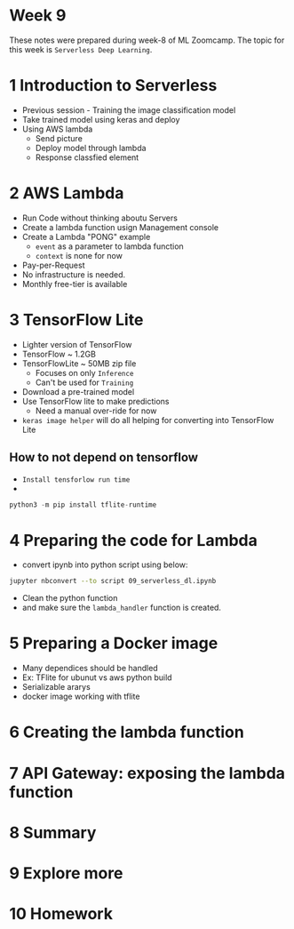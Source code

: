 # Week 9
These notes were prepared during week-8 of ML Zoomcamp. The topic for this week is `Serverless Deep Learning`.

# 1 Introduction to Serverless
- Previous session - Training the image classification model 
- Take trained model using keras and deploy 
- Using AWS lambda
    - Send picture
    - Deploy model through lambda 
    - Response classfied element

# 2 AWS Lambda
- Run Code without thinking aboutu Servers
- Create a lambda function usign Management console
- Create a Lambda "PONG" example
    - `event` as a parameter to lambda function 
    - `context` is none for now
- Pay-per-Request 
- No infrastructure is needed. 
- Monthly free-tier is available

# 3 TensorFlow Lite
- Lighter version of TensorFlow
- TensorFlow ~ 1.2GB
- TensorFlowLite ~ 50MB zip file
    - Focuses on only `Inference`
    - Can't be used for `Training` 
- Download a pre-trained model
- Use TensorFlow lite to make predictions 
    - Need a manual over-ride for now
- `keras image helper` will do all helping for converting into TensorFlow Lite
## How to not depend on tensorflow 
- `Install tensforlow run time`
- 
```py
python3 -m pip install tflite-runtime
```

# 4 Preparing the code for Lambda
- convert ipynb into python script using below:
```sh
jupyter nbconvert --to script 09_serverless_dl.ipynb
```
- Clean the python function 
- and make sure the `lambda_handler` function is created. 


# 5 Preparing a Docker image
- Many dependices should be handled
- Ex: TFlite for ubunut vs aws python build
- Serializable ararys
- docker image working with tflite

# 6 Creating the lambda function


# 7 API Gateway: exposing the lambda function


# 8 Summary


# 9 Explore more


# 10 Homework